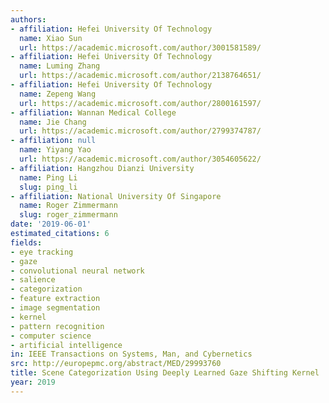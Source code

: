 ```yaml
---
authors:
- affiliation: Hefei University Of Technology
  name: Xiao Sun
  url: https://academic.microsoft.com/author/3001581589/
- affiliation: Hefei University Of Technology
  name: Luming Zhang
  url: https://academic.microsoft.com/author/2138764651/
- affiliation: Hefei University Of Technology
  name: Zepeng Wang
  url: https://academic.microsoft.com/author/2800161597/
- affiliation: Wannan Medical College
  name: Jie Chang
  url: https://academic.microsoft.com/author/2799374787/
- affiliation: null
  name: Yiyang Yao
  url: https://academic.microsoft.com/author/3054605622/
- affiliation: Hangzhou Dianzi University
  name: Ping Li
  slug: ping_li
- affiliation: National University Of Singapore
  name: Roger Zimmermann
  slug: roger_zimmermann
date: '2019-06-01'
estimated_citations: 6
fields:
- eye tracking
- gaze
- convolutional neural network
- salience
- categorization
- feature extraction
- image segmentation
- kernel
- pattern recognition
- computer science
- artificial intelligence
in: IEEE Transactions on Systems, Man, and Cybernetics
src: http://europepmc.org/abstract/MED/29993760
title: Scene Categorization Using Deeply Learned Gaze Shifting Kernel
year: 2019
---
```

